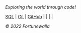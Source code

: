 _Exploring the world through code!_

[SQL](sql.md) | [Git](git.md) | [GitHub](github.md) | []() | []() | []() | []()



_© 2022 Fortunewalla_
